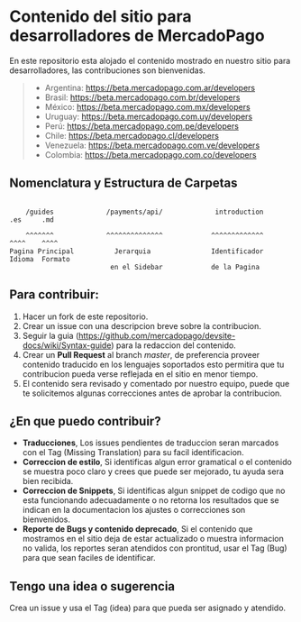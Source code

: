 # Contenido del sitio para desarrolladores de MercadoPago

En este repositorio esta alojado el contenido mostrado en nuestro sitio para desarrolladores, las contribuciones son bienvenidas.

> - Argentina: https://beta.mercadopago.com.ar/developers
> - Brasil: https://beta.mercadopago.com.br/developers
> - México: https://beta.mercadopago.com.mx/developers
> - Uruguay: https://beta.mercadopago.com.uy/developers
> - Perú: https://beta.mercadopago.com.pe/developers
> - Chile: https://beta.mercadopago.cl/developers
> - Venezuela: https://beta.mercadopago.com.ve/developers
> - Colombia: https://beta.mercadopago.com.co/developers

## Nomenclatura y Estructura de Carpetas ##

```

    /guides             /payments/api/             introduction     .es     .md 

    ^^^^^^^             ^^^^^^^^^^^^^^            ^^^^^^^^^^^^^     ^^^^    ^^^^
Pagina Principal          Jerarquia               Identificador     Idioma  Formato
                         en el Sidebar            de la Pagina

```

## Para contribuir: ##

1. Hacer un fork de este repositorio.
2. Crear un issue con una descripcion breve sobre la contribucion.
3. Seguir la guia (https://github.com/mercadopago/devsite-docs/wiki/Syntax-guide) para la redaccion del contenido.
4. Crear un **Pull Request** al branch *master*, de preferencia proveer contenido traducido en los lenguajes soportados esto permitira que tu contribucion pueda verse reflejada en el sitio en menor tiempo.
5. El contenido sera revisado y comentado por nuestro equipo, puede que te solicitemos algunas correcciones antes de aprobar la contribucion.



## ¿En que puedo contribuir? ##
- **Traducciones**, Los issues pendientes de traduccion seran marcados con el Tag (Missing Translation) para su facil identificacion.
- **Correccion de estilo**, Si identificas algun error gramatical o el contenido se muestra poco claro y crees que puede ser mejorado, tu ayuda sera bien recibida.
- **Correccion de Snippets**, Si identificas algun snippet de codigo que no esta funcionando adecuadamente o no retorna los resultados que se indican en la documentacion los ajustes o correcciones son bienvenidos.
- **Reporte de Bugs y contenido deprecado**, Si el contenido que mostramos en el sitio deja de estar actualizado o muestra informacion no valida, los reportes seran atendidos con prontitud, usar el Tag (Bug) para que sean faciles de identificar.

## Tengo una idea o sugerencia ##

Crea un issue y usa el Tag (idea) para que pueda ser asignado y atendido.
